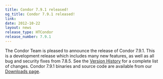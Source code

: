 ```yaml
---
title: Condor 7.9.1 released!
og_title: Condor 7.9.1 released!
link: 
date: 2012-10-22
layout: news
release_type: HTCondor
release_number: 7.9.1
---
```


The Condor Team is pleased to announce the release of Condor 7.9.1.  This is a development release which includes many new features, as well as all bug and security fixes from 7.8.5.  See the <a href="manual/v7.9/9_3Development_Release.html">Version History</a> for a complete list of changes. Condor 7.9.1 binaries and source code are available from our <a href="downloads/">Downloads page</a>. 
